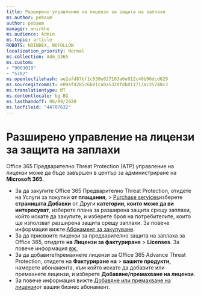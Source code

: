 ```yaml
---
title: Разширено управление на лицензи за защита на заплахи
ms.author: pebaum
author: pebaum
manager: mnirkhe
ms.audience: Admin
ms.topic: article
ROBOTS: NOINDEX, NOFOLLOW
localization_priority: Normal
ms.collection: Adm_O365
ms.custom:
- "9003019"
- "5782"
ms.openlocfilehash: ae2afd87bf1c838e027103a6e012c40b06dcd629
ms.sourcegitcommit: e09af4285c6b81ca0a5320fdb811713ac25748c3
ms.translationtype: MT
ms.contentlocale: bg-BG
ms.lasthandoff: 06/09/2020
ms.locfileid: "44707632"
---
```

# <a name="advanced-threat-protection-license-management"></a>Разширено управление на лицензи за защита на заплахи

Office 365 Предварително Threat Protection (ATP) управление на лицензи може да бъде завършен в център за администриране на **Microsoft 365**.

- За да закупите Office 365 Предварително Threat Protection, отидете на Услуги за покупки **от плащания**,  >  [Purchase services](https://go.microsoft.com/fwlink/p/?linkid=868433)изберете **страницата Добавки** от Други **категории, които може да ви интересуват**, изберете плана за разширена защита срещу заплахи, който искате да закупите, и изберете броя на потребителите, които ще използват разширена защита срещу заплахи. За повече информация вижте [Абонамент за закупуване](https://docs.microsoft.com/microsoft-365/commerce/subscriptions/upgrade-to-different-plan).
- За да присвоите лицензи за предварително защита на заплаха за Office 365, отидете **на Лицензи за фактуриране**  >  **Licenses**. За повече информация [вж.](https://docs.microsoft.com/microsoft-365/admin/manage/assign-licenses-to-users)  
- За да добавите/премахнете лицензи за Office 365 Advance Threat Protection, отидете на **Фактуриране на**  >  **вашите продукти,** намерете абонамента, към който искате да добавите или премахнете лицензи, и изберете **Добавяне/премахване на лицензи**.  
- За повече информация вижте [Добавяне или премахване на лицензи](https://docs.microsoft.com/microsoft-365/commerce/licenses/buy-licenses?view=o365-worldwide#add-or-remove-licenses-for-your-business-subscription)от вашия бизнес абонамент.

